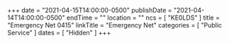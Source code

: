 +++
date = "2021-04-15T14:00:00-0500"
publishDate = "2021-04-14T14:00:00-0500"
endTime = ""
location = ""
ncs = [ "KE0LDS" ]
title = "Emergency Net 0415"
linkTitle = "Emergency Net"
categories = [ "Public Service" ]
dates = [ "Hidden" ]
+++
